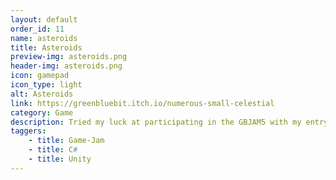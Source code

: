 ```yaml
---
layout: default
order_id: 11
name: asteroids
title: Asteroids
preview-img: asteroids.png
header-img: asteroids.png
icon: gamepad
icon_type: light
alt: Asteroids
link: https://greenbluebit.itch.io/numerous-small-celestial
category: Game
description: Tried my luck at participating in the GBJAM5 with my entry, Numerous small celestial bodies composed of rock and metal, aka Asteroids.Really the hardest part of making this was the shader, everything else is just simple scripting.
taggers:
    - title: Game-Jam
    - title: C#
    - title: Unity
---
```


